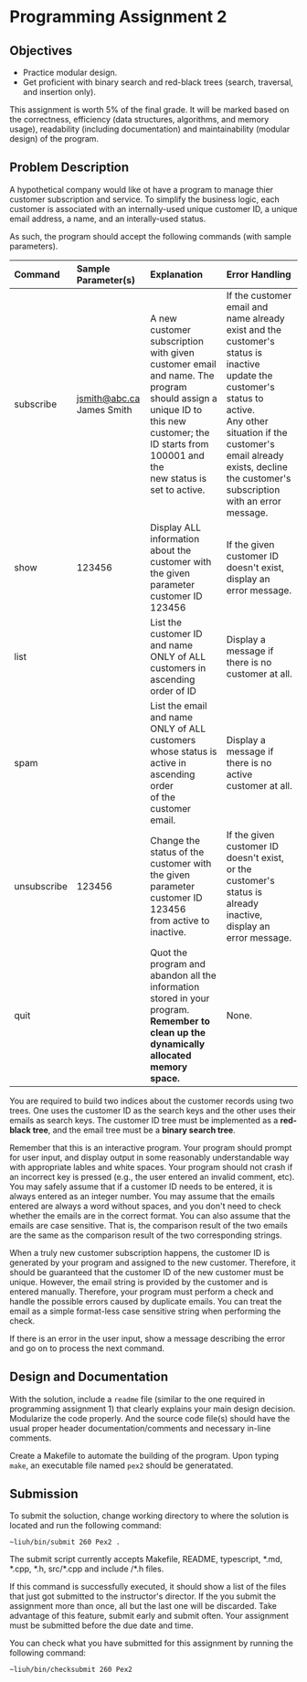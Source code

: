 # Programming Assignment 2
## Objectives
- Practice modular design.
- Get proficient with binary search and red-black trees (search, traversal, and insertion only).

This assignment is worth 5% of the final grade. It will be marked based on the correctness, efficiency (data structures, algorithms, and memory usage), readability (including documentation) and maintainability (modular design) of the program.

## Problem Description
A hypothetical company would like ot have a program to manage thier customer subscription and service. To simplify the business logic, each customer is associated with an internally-used unique customer ID, a unique email address, a name, and an interally-used status.

As such, the program should accept the following commands (with sample parameters).

| Command | Sample Parameter(s) | Explanation | Error Handling
| :- | :- | :- | :- 
| subscribe | jsmith@abc.ca<br>James Smith | A new customer subscription with given customer email<br>and name. The program should assign a unique ID to<br>this new customer; the ID starts from 100001 and the<br>new status is set to active. | If the customer email and name already exist and the customer's status is inactive<br>update the customer's status to active.<br>Any other situation if the customer's email already exists, decline the customer's subscription<br>with an error message.
| show | 123456 | Display ALL information about the customer with the given parameter customer ID 123456 | If the given customer ID doesn't exist, display an error message.
| list | | List the customer ID and name ONLY of ALL customers in ascending order of ID | Display a message if there is no customer at all.
| spam | | List the email and name ONLY of ALL customers whose status is active in ascending order<br>of the customer email. | Display a message if there is no active customer at all.
| unsubscribe | 123456 | Change the status of the customer with the given parameter customer ID 123456<br>from active to inactive. | If the given customer ID doesn't exist, or the customer's status is already inactive,<br>display an error message.
| quit | | Quot the program and abandon all the information stored in your program.<br>**Remember to clean up the dynamically allocated memory space.** | None.

You are required to build two indices about the customer records using two trees. One uses the customer ID as the search keys and the other uses their emails as search keys. The customer ID tree must be implemented as a **red-black tree**, and the email tree must be a **binary search tree**.

Remember that this is an interactive program. Your program should prompt for user input, and display output in some reasonably understandable way with appropriate lables and white spaces. Your program should not crash if an incorrect key is pressed (e.g., the user entered an invalid comment, etc). You may safely assume that if a customer ID needs to be entered, it is always entered as an integer number. You may assume that the emails entered are always a word without spaces, and you don't need to check whether the emails are in the correct format. You can also assume that the emails are case sensitive. That is, the comparison result of the two emails are the same as the comparison result of the two corresponding strings.

When a truly new customer subscription happens, the customer ID is generated by your program and assigned to the new customer. Therefore, it should be guaranteed that the customer ID of the new customer must be unique. However, the email string is provided by the customer and is entered manually. Therefore, your program must perform a check and handle the possible errors caused by duplicate emails. You can treat the email as a simple format-less case sensitive string when performing the check.

If there is an error in the user input, show a message describing the error and go on to process the next command.

## Design and Documentation
With the solution, include a `readme` file (similar to the one required in programming assignment 1) that clearly explains your main design decision. Modularize the code properly. And the source code file(s) should have the usual proper header documentation/comments and necessary in-line comments.

Create a Makefile to automate the building of the program. Upon typing `make`, an executable file named `pex2` should be generatated.

## Submission
To submit the soluction, change working directory to where the solution is located and run the following command:

`~liuh/bin/submit 260 Pex2 .`

The submit script currently accepts Makefile, README, typescript, \*.md, \*.cpp, \*.h, src/\*.cpp and include /\*.h files.

If this command is successfully executed, it should show a list of the files that just got submitted to the instructor's director. If the you submit the assignment more than once, all but the last one will be discarded. Take advantage of this feature, submit early and submit often. Your assignment must be submitted before the due date and time.

You can check what you have submitted for this assignment by running the following command:

`~liuh/bin/checksubmit 260 Pex2`